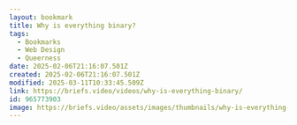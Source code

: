 ```yaml
---
layout: bookmark
title: Why is everything binary?
tags:
  - Bookmarks
  - Web Design
  - Queerness
date: 2025-02-06T21:16:07.501Z
created: 2025-02-06T21:16:07.501Z
modified: 2025-03-11T10:33:45.509Z
link: https://briefs.video/videos/why-is-everything-binary/
id: 965773903
image: https://briefs.video/assets/images/thumbnails/why-is-everything-binary-card.png
---
```

